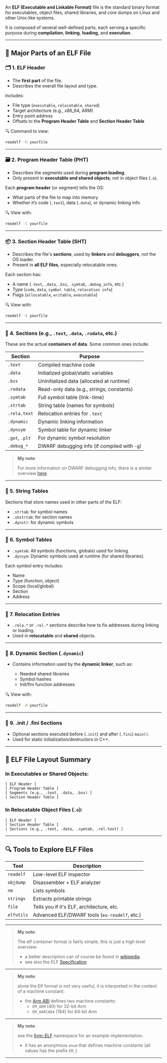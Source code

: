 An **ELF (Executable and Linkable Format)** file is the standard binary format for executables, object files, shared libraries, and core dumps on Linux and other Unix-like systems.

It is composed of several well-defined parts, each serving a specific purpose during **compilation**, **linking**, **loading**, and **execution**.

---

## 🧱 Major Parts of an ELF File

### 🗂️ 1. **ELF Header**

* The **first part** of the file.
* Describes the overall file layout and type.

Includes:

* File type (`executable`, `relocatable`, `shared`)
* Target architecture (e.g., x86\_64, ARM)
* Entry point address
* Offsets to the **Program Header Table** and **Section Header Table**

🔍 Command to view:

```bash
readelf -h yourfile
```

---

### 🗃️ 2. **Program Header Table (PHT)**

* Describes the segments used during **program loading**.
* Only present in **executable and shared objects**, not in object files (`.o`).

Each **program header** (or segment) tells the OS:

* What parts of the file to map into memory
* Whether it’s code (`.text`), data (`.data`), or dynamic linking info

🔍 View with:

```bash
readelf -l yourfile
```

---

### 📦 3. **Section Header Table (SHT)**

* Describes the file's **sections**, used by **linkers** and **debuggers**, not the OS loader.
* Present in **all ELF files**, especially relocatable ones.

Each section has:

* A name (`.text`, `.data`, `.bss`, `.symtab`, `.debug_info`, etc.)
* Type (`code`, `data`, `symbol table`, `relocation info`)
* Flags (`allocatable`, `writable`, `executable`)

🔍 View with:

```bash
readelf -S yourfile
```

---

### 📁 4. **Sections** (e.g., `.text`, `.data`, `.rodata`, etc.)

These are the actual **containers of data**. Some common ones include:

| Section        | Purpose                                      |
| -------------- | -------------------------------------------- |
| `.text`        | Compiled machine code                        |
| `.data`        | Initialized global/static variables          |
| `.bss`         | Uninitialized data (allocated at runtime)    |
| `.rodata`      | Read-only data (e.g., strings, constants)    |
| `.symtab`      | Full symbol table (link-time)                |
| `.strtab`      | String table (names for symbols)             |
| `.rela.text`   | Relocation entries for `.text`               |
| `.dynamic`     | Dynamic linking information                  |
| `.dynsym`      | Symbol table for dynamic linker              |
| `.got`, `.plt` | For dynamic symbol resolution                |
| `.debug_*`     | DWARF debugging info (if compiled with `-g`) |

> **My note**:
>
> For more information on DWARF debugging info, there
> is a similar overview [here](dwarf.md).

---

### 🔗 5. **String Tables**

Sections that store names used in other parts of the ELF:

* `.strtab`: for symbol names
* `.shstrtab`: for section names
* `.dynstr`: for dynamic symbols

---

### 🧮 6. **Symbol Tables**

* `.symtab`: All symbols (functions, globals) used for linking.
* `.dynsym`: Dynamic symbols used at runtime (for shared libraries).

Each symbol entry includes:

* Name
* Type (function, object)
* Scope (local/global)
* Section
* Address

---

### 📐 7. **Relocation Entries**

* `.rela.*` or `.rel.*` sections describe how to fix addresses during linking or loading.
* Used in **relocatable** and **shared** objects.

---

### 🔧 8. **Dynamic Section (`.dynamic`)**

* Contains information used by the **dynamic linker**, such as:

  * Needed shared libraries
  * Symbol hashes
  * Init/fini function addresses

🔍 View with:

```bash
readelf -d yourfile
```

---

### 🧵 9. **.init / .fini Sections**

* Optional sections executed before (`.init`) and after (`.fini`) `main()`.
* Used for static initialization/destructors in C++.

---

## 🧭 ELF File Layout Summary

### In Executables or Shared Objects:

```text
[ ELF Header ]
[ Program Header Table ]
[ Segments (e.g., .text, .data, .bss) ]
[ Section Header Table ]
```

### In Relocatable Object Files (`.o`):

```text
[ ELF Header ]
[ Section Header Table ]
[ Sections (e.g., .text, .data, .symtab, .rel.text) ]
```

---

## 🔍 Tools to Explore ELF Files

| Tool       | Description                                   |
| ---------- | --------------------------------------------- |
| `readelf`  | Low-level ELF inspector                       |
| `objdump`  | Disassembler + ELF analyzer                   |
| `nm`       | Lists symbols                                 |
| `strings`  | Extracts printable strings                    |
| `file`     | Tells you if it's ELF, architecture, etc.     |
| `elfutils` | Advanced ELF/DWARF tools (`eu-readelf`, etc.) |

---

> **My note**:
>
> The elf container format is fairly simple, this is just a high level
> overview:
> * a better description can of course be found in
    [wikipedia](https://en.wikipedia.org/wiki/Executable_and_Linkable_Format)
> * see also the ELF [Specification](https://refspecs.linuxbase.org/elf/elf.pdf)

---

> **My note**:
>
> alone the Elf format is not very useful, it is interpreted in the
> context of a machine constant:
> * the [Arm ABI](https://github.com/ARM-software/abi-aa) defines two
    machine constants:
>   - `EM_ARM` (40) for 32-bit Arm
>   - `EM_AARCH64` (184) for 64-bit Arm

---

> **My note**:
>
> see the [llvm::ELF](https://llvm.org/doxygen/namespacellvm_1_1ELF.html)
> namespace for an example implementation.
> * it has an anonymous `enum` that defines machine constants
>   (all values has the prefix `EM_`)

---
